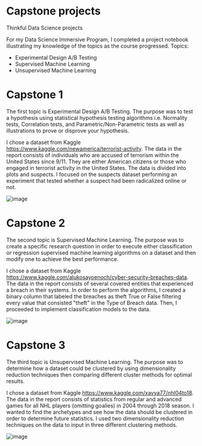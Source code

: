 # Capstone projects
Thinkful Data Science projects

For my Data Science Immersive Program, I completed a project notebook illustrating my knowledge of the topics as the course progressed.
Topics:
  * Experimental Design A/B Testing
  * Supervised Machine Learning
  * Unsupervised Machine Learning


# Capstone 1
The first topic is Experimental Design A/B Testing. The purpose was to test a hypothesis using statistical hypothesis testing algorithms i.e. Normality tests, Correlation tests, and Parametric/Non-Parametric tests as well as illustrations to prove or disprove your hypothesis.

I chose a dataset from Kaggle https://www.kaggle.com/newamerica/terrorist-activity.
The data in the report consists of individuals who are accused of terrorism within the United States since 9/11. They are either American citizens or those who engaged in terrorist activity in the United States. The data is divided into plots and suspects. I focused on the suspects dataset performing an experiment that tested whether a suspect had been radicalized online or not. 

![image](https://user-images.githubusercontent.com/70721109/119200211-781e3280-ba5a-11eb-948d-f53ed83a91c1.png)

# Capstone 2
The second topic is Supervised Machine Learning. The purpose was to create a specific research question in order to execute either classification or regression supervised machine learning algorithms on a dataset and then modify one to achieve the best performance. 

I chose a dataset from Kaggle https://www.kaggle.com/alukosayoenoch/cyber-security-breaches-data. 
The data in the report consists of several covered entities that experienced a breach in their systems. In order to perform the algorithms, I created a binary column that labeled the breaches as theft True or False filtering every value that consisted "theft" in the Type of Breach data. Then, I proceeded to implement classification models to the data. 

![image](https://user-images.githubusercontent.com/70721109/119201721-75710c80-ba5d-11eb-8282-8205ba6e521a.png)


# Capstone 3
The third topic is Unsupervised Machine Learning. The purpose was to determine how a dataset could be clustered by using dimensionality reduction techniques then comparing different cluster methods for optimal results. 

I chose a dataset from Kaggle https://www.kaggle.com/xavya77/nhl04to18.
The data in the report consists of statistics from regular and advanced games for all NHL players (omitting goalies) in 2004 through 2018 season. I wanted to find the archetypes and see how the data should be clustered in order to determine future statistics. I used two dimensionality reduction techniques on the data to input in three different clustering methods. 

![image](https://user-images.githubusercontent.com/70721109/119204121-a0aa2a80-ba62-11eb-9e20-ab71e1d7be45.png)

